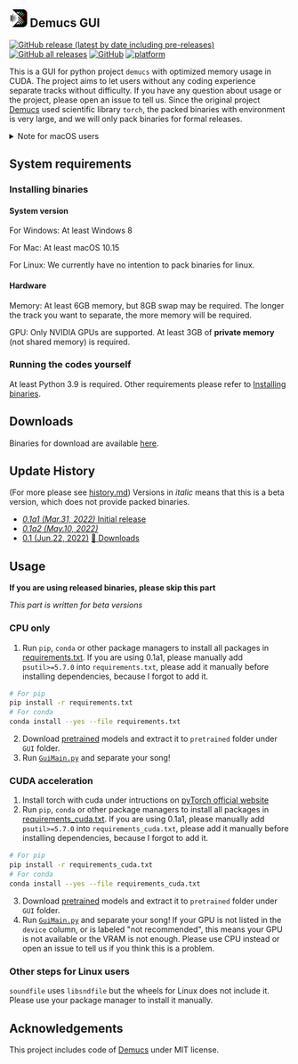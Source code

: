 ## [![Icon](./icon/icon_32x32.png)](.) Demucs GUI
[![GitHub release (latest by date including pre-releases)](https://img.shields.io/github/v/release/CarlGao4/Demucs-GUI?include_prereleases&style=plastic)](https://github.com/CarlGao4/Demucs-Gui/releases) [![GitHub all releases](https://img.shields.io/github/downloads/CarlGao4/Demucs-GUI/total?style=plastic)](https://github.com/CarlGao4/Demucs-Gui/releases) [![GitHub](https://img.shields.io/github/license/carlgao4/demucs-gui?style=plastic)](LICENSE) [![platform](https://img.shields.io/badge/platform-win--64%20%7C%20osx--64-green?style=plastic)](https://github.com/CarlGao4/Demucs-Gui/releases)

This is a GUI for python project `demucs` with optimized memory usage in CUDA. 
The project aims to let users without any coding experience separate tracks without difficulty. If you have any question about usage or the project, please open an issue to tell us. Since the original project [Demucs](https://github.com/facebookresearch/demucs) used scientific library `torch`, the packed binaries with environment is very large, and we will only pack binaries for formal releases. 

<details id="CannotOpen">
  <summary>Note for macOS users</summary>

> Because of the limitation of Apple, Demucs-GUI need some extra configuration to work properly. 
> 
> First, we should allow running apps from all of sources. Execute following command in your Terminal (if you do not know where your Terminal.app is, please search your dashboard): 
> 
> ```bash
> sudo spctl --master-disable
> ```
> You may need to input your password. 
> 
> Then, we need to bypass the notarization (replace the path below to where your Demucs-GUI.app is if you did not install to the default location): 
> 
> ```bash
> sudo xattr -rd com.apple.quarantine /Applications/Demucs-GUI.app
> ```

</details>

## System requirements
### Installing binaries
#### System version
For Windows: At least Windows 8

For Mac: At least macOS 10.15

For Linux: We currently have no intention to pack binaries for linux. 

#### Hardware
Memory: At least 6GB memory, but 8GB swap may be required. The longer the track you want to separate, the more memory will be required. 

GPU: Only NVIDIA GPUs are supported. At least 3GB of **private memory** (not shared memory) is required. 

### Running the codes yourself
At least Python 3.9 is required. Other requirements please refer to [Installing binaries](#installing-binaries). 

## Downloads
Binaries for download are available [here](https://github.com/CarlGao4/Demucs-Gui/releases). 

## Update History
(For more please see [history.md](history.md))
Versions in *italic* means that this is a beta version, which does not provide packed binaries. 
- [*0.1a1 (Mar.31, 2022)* Initial release](history.md#01a1)
- [*0.1a2 (May.10, 2022)*](history.md#01a2)
- [0.1 (Jun.22, 2022)](history.md#01) [:link: Downloads](https://github.com/CarlGao4/Demucs-Gui/releases/tag/0.1)

## Usage
**If you are using released binaries, please skip this part**

*This part is written for beta versions*

### CPU only
1. Run `pip`, `conda` or other package managers to install all packages in [requirements.txt](requirements.txt). If you are using 0.1a1, please manually add `psutil>=5.7.0` into `requirements.txt`, please add it manually before installing dependencies, because I forgot to add it. 
```bash
# For pip
pip install -r requirements.txt
# For conda
conda install --yes --file requirements.txt
```
2. Download [pretrained](https://app.box.com/s/rd6h9dilocrrfbsh8u4izgbpnq4w9dnj) models and extract it to `pretrained` folder under `GUI` folder.  
3. Run [`GuiMain.py`](GUI/GuiMain.py) and separate your song! 

### CUDA acceleration
1. Install torch with cuda under intructions on [pyTorch official website](https://pytorch.org/get-started/locally/#start-locally)
2. Run `pip`, `conda` or other package managers to install all packages in [requirements_cuda.txt](requirements_cuda.txt). If you are using 0.1a1, please manually add `psutil>=5.7.0` into `requirements_cuda.txt`, please add it manually before installing dependencies, because I forgot to add it. 
```bash
# For pip
pip install -r requirements_cuda.txt
# For conda
conda install --yes --file requirements_cuda.txt
```
3. Download [pretrained](https://app.box.com/s/rd6h9dilocrrfbsh8u4izgbpnq4w9dnj) models and extract it to `pretrained` folder under `GUI` folder.  
4. Run [`GuiMain.py`](GUI/GuiMain.py) and separate your song! If your GPU is not listed in the `device` column, or is labeled "not recommended", this means your GPU is not available or the VRAM is not enough. Please use CPU instead or open an issue to tell us if you think this is a problem. 

### Other steps for Linux users
`soundfile` uses `libsndfile` but the wheels for Linux does not include it. Please use your package manager to install it manually.  

## Acknowledgements
This project includes code of [Demucs](https://github.com/facebookresearch/demucs) under MIT license. 
